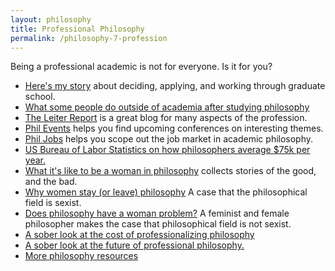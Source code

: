 ```yaml
---
layout: philosophy
title: Professional Philosophy
permalink: /philosophy-7-profession
--- 
```


Being a professional academic is not for everyone. Is it for you? 

* [Here's my story](/phd-how-to) about deciding, applying, and working through graduate school.
* [What some people do outside of academia after studying philosophy](https://freerangephilosophers.com/)
* [The Leiter Report](http://leiterreports.typepad.com/) is a great blog for many aspects of the profession.
* [Phil Events](http://philevents.org/) helps you find upcoming conferences on interesting themes.
* [Phil Jobs](http://philjobs.org/) helps you scope out the job market in academic philosophy.
* [US Bureau of Labor Statistics on how philosophers average $75k per year.](http://www.bls.gov/oes/current/oes251126.htm)
* [What it's like to be a woman in philosophy](https://beingawomaninphilosophy.wordpress.com/) collects stories of the good, and the bad. 
* [Why women stay (or leave) philosophy](http://quod.lib.umich.edu/p/phimp/3521354.0016.006/1) A case that the philosophical field is sexist.
* [Does philosophy have a woman problem?](http://heterodoxacademy.org/2016/07/22/does-philosophy-have-a-woman-problem/) A feminist and female philosopher makes the case that philosophical field is not sexist. 
* [A sober look at the cost of professionalizing philosophy](http://opinionator.blogs.nytimes.com/2016/01/11/when-philosophy-lost-its-way/)
* [A sober look at the future of professional philosophy.](http://chronicle.com/blogs/conversation/2014/07/16/wanted-a-future-for-philosophy/)
* [More philosophy resources](/philosophy-resources)
